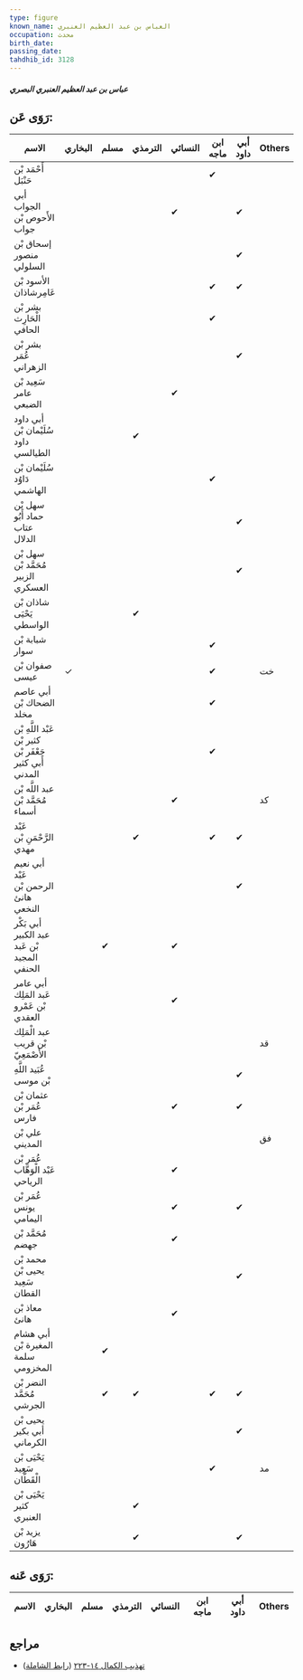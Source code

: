 ```yaml
---
type: figure
known_name: العباس بن عبد العظيم العنبري
occupation: محدث
birth_date:
passing_date:
tahdhib_id: 3128
---
```

##### عباس بن عبد العظيم العنبري البصري

## رَوَى عَن:
| الاسم                                                   | البخاري | مسلم | الترمذي | النسائي | ابن ماجه | أبي داود | Others |
| ------------------------------------------------------- | ------- | ---- | ------- | ------- | -------- | -------- | ------ |
| أَحْمَد بْن حَنْبَل                                     |         |      |         |         | ✔        |          |        |
| أبي الجواب الأَحوص بْن جواب                             |         |      |         | ✔       |          | ✔        |        |
| إسحاق بْن منصور السلولي                                 |         |      |         |         |          | ✔        |        |
| الأسود بْن عَامِرشاذان                                  |         |      |         |         | ✔        | ✔        |        |
| بشر بْن الْحَارِث الحافي                                |         |      |         |         | ✔        |          |        |
| بشر بْن عُمَر الزهراني                                  |         |      |         |         |          | ✔        |        |
| سَعِيد بْن عامر الضبعي                                  |         |      |         | ✔       |          |          |        |
| أبي داود سُلَيْمان بْن داود الطيالسي                    |         |      | ✔       |         |          |          |        |
| سُلَيْمان بْن دَاوُد الهاشمي                            |         |      |         |         | ✔        |          |        |
| سهل بْن حماد أَبُو عتاب الدلال                          |         |      |         |         |          | ✔        |        |
| سهل بْن مُحَمَّد بْن الزبير العسكري                     |         |      |         |         |          | ✔        |        |
| شاذان بْن يَحْيَى الواسطي                               |         |      | ✔       |         |          |          |        |
| شبابة بْن سوار                                          |         |      |         |         | ✔        |          |        |
| صفوان بْن عيسى                                          | ✓       |      |         |         | ✔        |          | خت     |
| أبي عاصم الضحاك بْن مخلد                                |         |      |         |         | ✔        |          |        |
| عَبْد اللَّهِ بْن كثير بْن جَعْفَر بْن أَبي كثير المدني |         |      |         |         | ✔        |          |        |
| عبد اللَّه بْن مُحَمَّد بْن أسماء                       |         |      |         | ✔       |          |          | كد     |
| عَبْد الرَّحْمَنِ بْن مهدي                              |         |      | ✔       |         | ✔        | ✔        |        |
| أبي نعيم عَبْد الرحمن بْن هانئ النخعي                   |         |      |         |         |          | ✔        |        |
| أبي بَكْر عبد الكبير بْن عَبد المجيد الحنفي             |         | ✔    |         | ✔       |          |          |        |
| أبي عامر عَبد المَلِك بْن عَمْرو العقدي                 |         |      |         | ✔       |          |          |        |
| عبد الْمَلِك بْن قريب الأَصْمَعِيّ                      |         |      |         |         |          |          | قد     |
| عُبَيد اللَّهِ بْن موسى                                 |         |      |         |         |          | ✔        |        |
| عثمان بْن عُمَر بْن فارس                                |         |      |         | ✔       |          | ✔        |        |
| علي بْن المديني                                         |         |      |         |         |          |          | فق     |
| عُمَر بْن عَبْد الْوَهَّاب الرياحي                      |         |      |         | ✔       |          |          |        |
| عُمَر بْن يونس اليمامي                                  |         |      |         | ✔       |          | ✔        |        |
| مُحَمَّد بْن جهضم                                       |         |      |         | ✔       |          |          |        |
| محمد بْن يحيى بْن سَعِيد القطان                         |         |      |         |         |          | ✔        |        |
| معاذ بْن هانئ                                           |         |      |         | ✔       |          |          |        |
| أبي هشام المغيرة بْن سلمة المخزومي                      |         | ✔    |         |         |          |          |        |
| النضر بْن مُحَمَّد الجرشي                               |         | ✔    | ✔       |         | ✔        | ✔        |        |
| يحيى بْن أبي بكير الكرماني                              |         |      |         |         |          | ✔        |        |
| يَحْيَى بْن سَعِيد الْقَطَّان                           |         |      |         |         | ✔        |          | مد     |
| يَحْيَى بْن كثير العنبري                                |         |      | ✔       |         |          |          |        |
| يزيد بْن هَارُون                                        |         |      | ✔       |         |          | ✔        |        |
## رَوَى عَنه:
| الاسم | البخاري | مسلم | الترمذي | النسائي | ابن ماجه | أبي داود | Others |
| ----- | ------- | ---- | ------- | ------- | -------- | -------- | ------ |
## مراجع
- [تهذيب الكمال ١٤-٢٢٣](obsidian://open?vault=Tahdhib-al-Kamal&file=Figures/٣١٢٨-عباس%20بن%20عبد%20العظيم%20العنبري%20البصري) ([رابط الشاملة](https://shamela.ws/book/3722/7151))